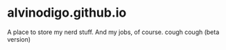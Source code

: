 # alvinodigo.github.io
A place to store my nerd stuff. And my jobs, of course. cough cough
(beta version)
